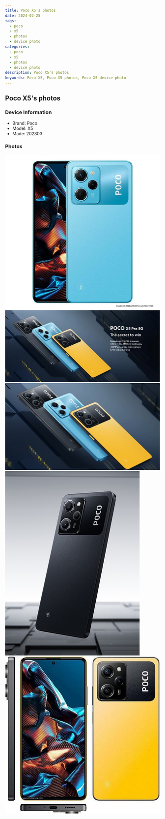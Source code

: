 ```yaml
---
title: Poco X5's photos
date: 2024-02-25
tags: 
  - poco
  - x5
  - photos
  - device photo
categories: 
  - poco
  - x5
  - photos
  - device photo
description: Poco X5's photos
keywords: Poco X5, Poco X5 photos, Poco X5 device photo
---
```


## Poco X5's photos

### Device Information

- Brand: Poco
- Model: X5
- Made: 202303

### Photos

![/images/best-assets/devices/poco/poco-x5/1.jpg](/images/best-assets/devices/poco/poco-x5/1.jpg)
![/images/best-assets/devices/poco/poco-x5/2.jpg](/images/best-assets/devices/poco/poco-x5/2.jpg)
![/images/best-assets/devices/poco/poco-x5/3.jpg](/images/best-assets/devices/poco/poco-x5/3.jpg)
![/images/best-assets/devices/poco/poco-x5/4.jpg](/images/best-assets/devices/poco/poco-x5/4.jpg)
![/images/best-assets/devices/poco/poco-x5/5.jpg](/images/best-assets/devices/poco/poco-x5/5.jpg)
